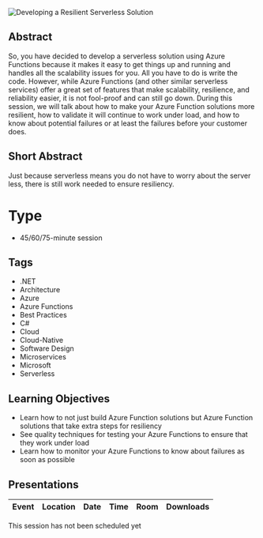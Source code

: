 ![Developing a Resilient Serverless Solution](Thumbnail.jpg)

## Abstract
So, you have decided to develop a serverless solution using Azure Functions because it makes it easy to get things up and running and handles all the scalability issues for you. All you have to do is write the code. However, while Azure Functions (and other similar serverless services) offer a great set of features that make scalability, resilience, and reliability easier, it is not fool-proof and can still go down. During this session, we will talk about how to make your Azure Function solutions more resilient, how to validate it will continue to work under load, and how to know about potential failures or at least the failures before your customer does.

## Short Abstract
Just because serverless means you do not have to worry about the server less, there is still work needed to ensure resiliency.

# Type
* 45/60/75-minute session

## Tags
* .NET
* Architecture
* Azure
* Azure Functions
* Best Practices
* C#
* Cloud
* Cloud-Native
* Software Design
* Microservices
* Microsoft
* Serverless

## Learning Objectives
* Learn how to not just build Azure Function solutions but Azure Function solutions that take extra steps for resiliency
* See quality techniques for testing your Azure Functions to ensure that they work under load
* Learn how to monitor your Azure Functions to know about failures as soon as possible

## Presentations

| Event | Location | Date | Time | Room | Downloads |
|-------|:--------:|-----:|-----:|-----:|----------:|
This session has not been scheduled yet
